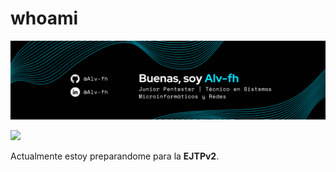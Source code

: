 # whoami

![banner](images/BANNER-ALV-FH.png)

![](https://komarev.com/ghpvc/?username=Alv-fh&color=00defc&style=plastic)

Actualmente estoy preparandome para la **EJTPv2**. 